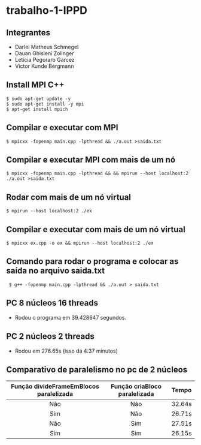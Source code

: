 # trabalho-1-IPPD

## Integrantes

- Darlei Matheus Schmegel
- Dauan Ghisleni Zolinger
- Letícia Pegoraro Garcez
- Victor Kunde Bergmann

## Install MPI C++

```
$ sudo apt-get update -y
$ sudo apt-get install -y mpi
$ apt-get install mpich
```

## Compilar e executar com MPI

```
$ mpicxx -fopenmp main.cpp -lpthread && ./a.out >saida.txt
```

## Compilar e executar MPI com mais de um nó

```
$ mpicxx -fopenmp main.cpp -lpthread && && mpirun --host localhost:2 ./a.out >saida.txt
```

## Rodar com mais de um nó virtual

```
$ mpirun --host localhost:2 ./ex
```

## Compilar e executar com mais de um nó virtual

```
$ mpicxx ex.cpp -o ex && mpirun --host localhost:2 ./ex
```

## Comando para rodar o programa e colocar as saída no arquivo saida.txt

```
 $ g++ -fopenmp main.cpp -lpthread && ./a.out > saida.txt
```

## PC 8 núcleos 16 threads

- Rodou o programa em 39.428647 segundos.

## PC 2 núcleos 2 threads

- Rodou em 276.65s (isso dá 4:37 minutos)

## Comparativo de paralelismo no pc de 2 núcleos

| Função divideFrameEmBlocos paralelizada | Função criaBloco paralelizada | Tempo  |
| :-------------------------------------: | :---------------------------: | :----: |
|                   Não                   |              Não              | 32.64s |
|                   Sim                   |              Não              | 26.71s |
|                   Não                   |              Sim              | 27.51s |
|                   Sim                   |              Sim              | 26.15s |
